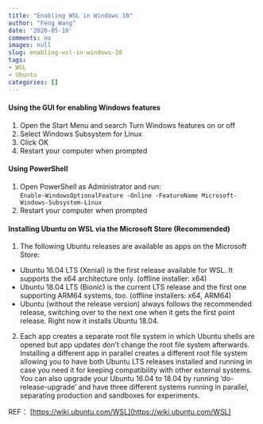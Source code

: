 ```yaml
---
title: "Enabling WSL in Windows 10"
author: "Feng Wang"
date: '2020-05-10'
comments: no
images: null
slug: enabling-wsl-in-windows-10
tags:
- WSL
- Ubuntu
categories: []
---
```


#### Using the GUI for enabling Windows features

1. Open the Start Menu and search Turn Windows features on or off 
2. Select Windows Subsystem for Linux 
3. Click OK 
4. Restart your computer when prompted

#### Using PowerShell

1. Open PowerShell as Administrator and run:  
   `Enable-WindowsOptionalFeature -Online -FeatureName Microsoft-Windows-Subsystem-Linux`
2. Restart your computer when prompted 

#### Installing Ubuntu on WSL via the Microsoft Store (Recommended)

1. The following Ubuntu releases are available as apps on the Microsoft Store: 

- Ubuntu 16.04 LTS (Xenial) is the first release available for WSL. It supports the x64 architecture only. (offline installer: x64) 
- Ubuntu 18.04 LTS (Bionic) is the current LTS release and the first one supporting ARM64 systems, too. (offline installers: x64, ARM64) 
- Ubuntu (without the release version) always follows the recommended release, switching over to the next one when it gets the first point release. Right now it installs Ubuntu 18.04. 

2. Each app creates a separate root file system in which Ubuntu shells are opened but app updates don’t change the root file system afterwards. Installing a different app in parallel creates a different root file system allowing you to have both Ubuntu LTS releases installed and running in case you need it for keeping compatibility with other external systems. You can also upgrade your Ubuntu 16.04 to 18.04 by running ‘do-release-upgrade’ and have three different systems running in parallel, separating production and sandboxes for experiments. 

REF： [https://wiki.ubuntu.com/WSL](https://wiki.ubuntu.com/WSL) 